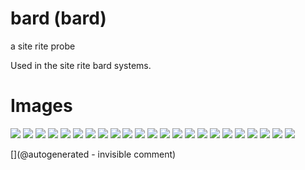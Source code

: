 # bard (bard)

a site rite probe

Used in the site rite bard systems.

# Images

![](/include/bard/Bard-Site-Rite-37522-5C-45C-75MHz-Ultrasound-Transducer-Probe-68mmFL-Dymax-0470-263459340232-4.JPG)
![](/include/bard/Bard-Site-Rite-37522-5C-45C-75MHz-Ultrasound-Transducer-Probe-68mmFL-Dymax-0470-263459340232-8.JPG)
![](/include/bard/images/IMG_20180317_202029.jpg)
![](/include/bard/s-l640.jpg)
![](/include/bard/images/IMG_20180317_202341.jpg)
![](/include/bard/exp1/bard.jpg)
![](/include/bard/images/pins.jpg)
![](/include/bard/design/US4399703-7.png)
![](/include/bard/design/US4399703-1.png)
![](/include/bard/images/IMG_20180317_202243.jpg)
![](/include/bard/images/IMG_20180317_202001.jpg)
![](/include/bard/images/IMG_20180317_202409.jpg)
![](/include/bard/images/IMG_20180317_201900.jpg)
![](/include/bard/design/US4399703-9.png)
![](/include/bard/design/US4399703-4.png)
![](/include/bard/design/US4399703-5.png)
![](/include/bard/design/US4399703-6.png)
![](/include/bard/design/US4399703-3.png)
![](/include/bard/exp1/db-bard-5-0-VGA@0x22-spimode1-64msps.jpg)
![](/include/bard/design/US4399703-8.png)
![](/include/bard/design/US4399703-2.png)
![](/include/bard/Bard-Site-Rite-37522-5C-45C-75MHz-Ultrasound-Transducer-Probe-68mmFL-Dymax-0470-263459340232-7.JPG)
![](/include/bard/exp1/db-bard-5-8-cable_inversed-VGA@0x22-spimode1-64msps.jpg)


[](@autogenerated - invisible comment)
